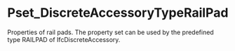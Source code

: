 # Pset_DiscreteAccessoryTypeRailPad

Properties of rail pads. The property set can be used by the predefined type RAILPAD of IfcDiscreteAccessory.
